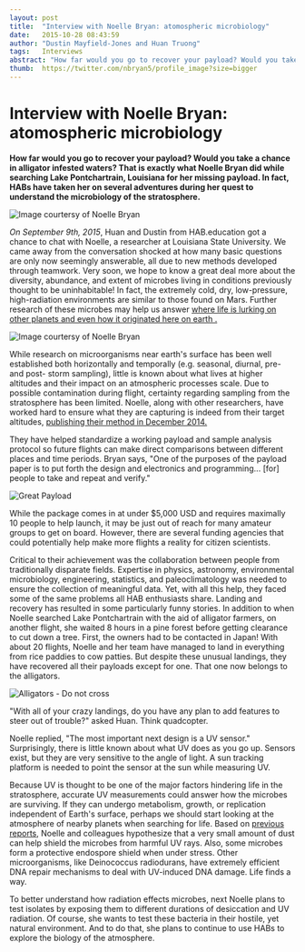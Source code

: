 ```yaml
---
layout: post
title:  "Interview with Noelle Bryan: atomospheric microbiology"
date:   2015-10-28 08:43:59
author: "Dustin Mayfield-Jones and Huan Truong"
tags:	Interviews
abstract: "How far would you go to recover your payload? Would you take a chance in alligator infested waters? That is exactly what Noelle Bryan did while searching Lake Pontchartrain, Louisiana for her missing payload. In fact, HABs have taken her on several adventures during her quest to understand the microbiology of the stratosphere."
thumb:  https://twitter.com/nbryan5/profile_image?size=bigger
---
```


# Interview with Noelle Bryan: atomospheric microbiology


**How far would you go to recover your payload? Would you take a chance in
alligator infested waters? That is exactly what Noelle Bryan did while
searching Lake Pontchartrain, Louisiana for her missing payload. In fact, HABs
have taken her on several adventures during her quest to understand the
microbiology of the stratosphere.**


![Image courtersy of Noelle Bryan]({{base}}/images/noelle/noelle_fav.jpg)

_On September 9th, 2015_, Huan and Dustin from HAB.education got a chance to
chat with Noelle, a researcher at Louisiana State University. We came away from
the conversation shocked at how many basic questions are only now seemingly
answerable, all due to new methods developed through teamwork. Very soon, we
hope to know a great deal more about the diversity, abundance, and extent of
microbes living in conditions previously thought to be uninhabitable! In fact,
the extremely cold, dry, low-pressure, high-radiation environments are similar
to those found on Mars. Further research of these microbes may help us answer <a href="http://www.ncbi.nlm.nih.gov/pubmed/24106911">where life is lurking on other planets and even how it originated here on earth .</a>

![Image courtersy of Noelle Bryan]({{base}}/images/noelle/IMG_2599r.jpg)

While research on microorganisms near earth's surface has been well established
both horizontally and temporally (e.g. seasonal, diurnal, pre- and post- storm
sampling), little is known about what lives at higher altitudes and their
impact on an atmospheric processes scale. Due to possible contamination during
flight, certainty regarding sampling from the stratosphere has been limited.
Noelle, along with other researchers, have worked hard to ensure what they are
capturing is indeed from their target altitudes, <a href="http://www.sciencedirect.com/science/article/pii/S0167701214002978">publishing their method in December 2014.</a>

They have helped standardize a working payload and sample analysis protocol so
future flights can make direct comparisons between different places and time
periods. Bryan says, "One of the purposes of the payload paper is to put forth
the design and electronics and programming... [for] people to take and repeat
and verify."

![Great Payload]({{base}}/images/noelle/IMG_2595r.jpg)

While the package comes in at under $5,000 USD and requires maximally 10 people
to help launch, it may be just out of reach for many amateur groups to get on
board. However, there are several funding agencies that could potentially help
make more flights a reality for citizen scientists.

Critical to their achievement was the collaboration between people from
traditionally disparate fields. Expertise in physics, astronomy, environmental
microbiology, engineering, statistics, and paleoclimatology was needed to
ensure the collection of meaningful data. Yet, with all this help, they faced
some of the same problems all HAB enthusiasts share. Landing and recovery has
resulted in some particularly funny stories. In addition to when Noelle
searched Lake Pontchartrain with the aid of alligator farmers, on another
flight, she waited 8 hours in a pine forest before getting clearance to cut
down a tree. First, the owners had to be contacted in Japan! With about 20
flights, Noelle and her team have managed to land in everything from rice
paddies to cow patties. But despite these unusual landings, they have recovered
all their payloads except for one. That one now belongs to the alligators.

![Alligators - Do not cross]({{base}}/images/noelle/IMG_0443r.jpg)

"With all of your crazy landings, do you have any plan to add features to steer
out of trouble?" asked Huan. Think quadcopter.

Noelle replied, "The most important next design is a UV sensor." Surprisingly,
there is little known about what UV does as you go up. Sensors exist, but they
are very sensitive to the angle of light. A sun tracking platform is needed to
point the sensor at the sun while measuring UV.

Because UV is thought to be one of the major factors hindering life in the
stratosphere, accurate UV measurements could answer how the microbes are
surviving. If they can undergo metabolism, growth, or replication independent
of Earth's surface, perhaps we should start looking at the atmosphere of nearby
planets when searching for life. Based on <a href="http://www.ncbi.nlm.nih.gov/pubmed/14649627">previous reports</a>, Noelle and colleagues
hypothesize that a very small amount of dust can help shield the microbes from
harmful UV rays. Also, some microbes form a protective endospore shield when
under stress. Other microorganisms, like Deinococcus radiodurans, have
extremely efficient DNA repair mechanisms to deal with UV-induced DNA damage.
Life finds a way.

To better understand how radiation effects microbes, next Noelle plans to test
isolates by exposing them to different durations of desiccation and UV
radiation. Of course, she wants to test these bacteria in their hostile, yet
natural environment. And to do that, she plans to continue to use HABs to
explore the biology of the atmosphere.


